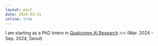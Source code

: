 ```yaml
---
layout: post
date: 2024-03-11
inline: true
---
```


I am starting as a PhD Intern in [Qualcomm AI Research](https://www.qualcomm.com/research/artificial-intelligence/ai-research) :fire::fire: (Mar. 2024 - Sep. 2024, Seoul)
